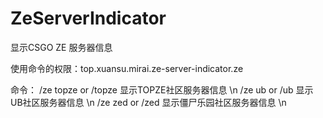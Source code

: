 # ZeServerIndicator
显示CSGO ZE 服务器信息

使用命令的权限：top.xuansu.mirai.ze-server-indicator.ze

命令：
/ze topze or /topze 显示TOPZE社区服务器信息 \n
/ze ub or /ub       显示UB社区服务器信息 \n
/ze zed or /zed     显示僵尸乐园社区服务器信息 \n

